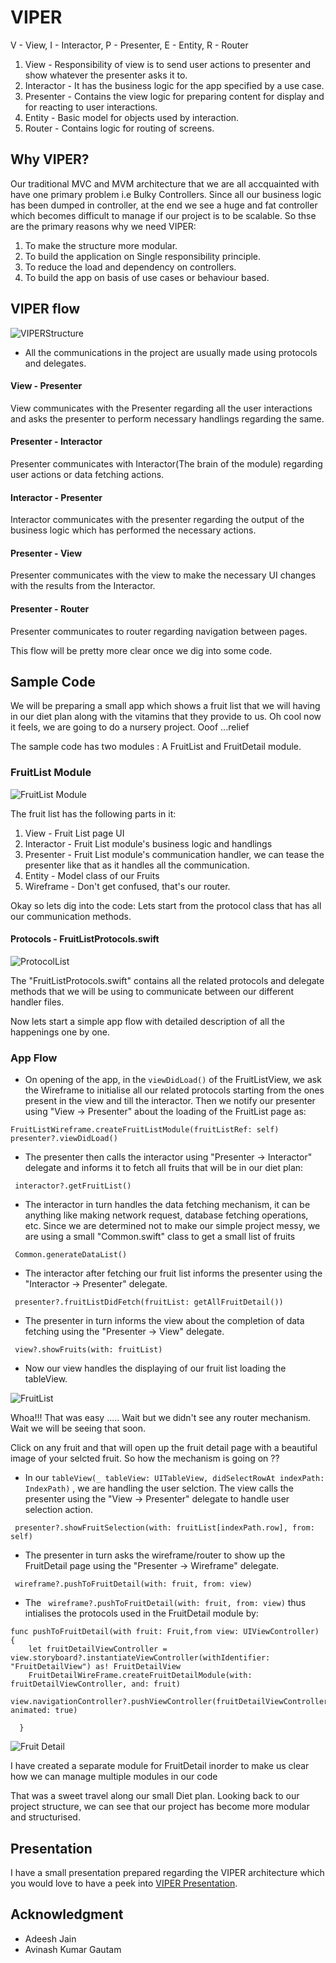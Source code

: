 
# VIPER

V - View, I - Interactor, P - Presenter, E - Entity, R - Router

1. View - Responsibility of view is to send user actions to presenter and show whatever the presenter asks it to.
2. Interactor - It has the business logic for the app specified by a use case.
3. Presenter - Contains the view logic for preparing content for display and for reacting to user interactions.
4. Entity - Basic model for objects used by interaction.
5. Router - Contains logic for routing of screens.

## Why VIPER?

Our traditional MVC and MVM architecture that we are all accquainted with have one primary problem i.e Bulky Controllers. Since all our business logic has been dumped in controller, at the end we see a huge and fat controller which becomes difficult to manage if our project is to be scalable. So thse are the primary reasons why we need VIPER:

1. To make the structure more modular.
2. To build the application on Single responsibility principle.
3. To reduce the load and dependency on controllers.
4. To build the app on basis of use cases or behaviour based.


## VIPER flow

![VIPERStructure](https://github.com/GABHISEKBUNTY/Viper-Architecture/blob/master/ProjectImages/Screen%20Shot%202017-11-22%20at%204.19.15%20PM.png)

- All the communications in the project are usually made using protocols and delegates.

#### View - Presenter
View communicates with the Presenter regarding all the user interactions and asks the presenter to perform necessary handlings regarding the same.

#### Presenter - Interactor
Presenter communicates with Interactor(The brain of the module) regarding user actions or data fetching actions.

#### Interactor - Presenter
Interactor communicates with the presenter regarding the output of the business logic which has performed the necessary actions.

#### Presenter - View
Presenter communicates with the view to make the necessary UI changes with the results from the Interactor.

#### Presenter - Router
Presenter communicates to router regarding navigation between pages.

This flow will be pretty more clear once we dig into some code.


## Sample Code
We will be preparing a small app which shows a fruit list that we will having in our diet plan along with the vitamins that they provide to us. Oh cool now it feels, we are going to do a nursery project. Ooof ...relief

The sample code has two modules : A FruitList and FruitDetail module.


### FruitList Module

![FruitList Module](https://github.com/GABHISEKBUNTY/Viper-Architecture/blob/master/ProjectImages/Screen%20Shot%202017-11-22%20at%204.02.37%20PM.png)

The fruit list has the following parts in it:

1. View - Fruit List page UI
2. Interactor - Fruit List module's business logic and handlings
3. Presenter - Fruit List module's communication handler, we can tease the presenter like that as it handles all the communication.
4. Entity - Model class of our Fruits
5. Wireframe - Don't get confused, that's our router.

Okay so lets dig into the code:
Lets start from the protocol class that has all our communication methods.


#### Protocols - FruitListProtocols.swift

![ProtocolList](https://github.com/GABHISEKBUNTY/Viper-Architecture/blob/master/ProjectImages/Protocols.png)


The "FruitListProtocols.swift" contains all the related protocols and delegate methods that we will be using to communicate between our different handler files.

Now lets start a simple app flow with detailed description of all the happenings one by one.


### App Flow
* On opening of the app, in the ```viewDidLoad()``` of the FruitListView, we ask the Wireframe to initialise all our related protocols starting from the ones present in the view and till the interactor. Then we notify our presenter using "View -> Presenter" about the loading of the FruitList page as:

```
FruitListWireframe.createFruitListModule(fruitListRef: self)
presenter?.viewDidLoad()
```

* The presenter then calls the interactor using "Presenter -> Interactor" delegate and informs it to fetch all fruits that will be in our diet plan:
```
 interactor?.getFruitList()
```

* The interactor in turn handles the data fetching mechanism, it can be anything like making network request, database fetching operations, etc. Since we are determined not to make our simple project messy, we are using a small "Common.swift" class to get a small list of fruits

```
 Common.generateDataList()
```

* The interactor after fetching our fruit list informs the presenter using the "Interactor -> Presenter" delegate.

```
 presenter?.fruitListDidFetch(fruitList: getAllFruitDetail())
```

* The presenter in turn informs the view about the completion of data fetching using the "Presenter -> View" delegate.
```
 view?.showFruits(with: fruitList)
```

* Now our view handles the displaying of our fruit list loading the tableView.


![FruitList](https://github.com/GABHISEKBUNTY/Viper-Architecture/blob/master/ProjectImages/FruitList.png)


Whoa!!! That was easy ..... Wait but we didn't see any router mechanism. Wait we will be seeing that soon.

Click on any fruit and that will open up the fruit detail page with a beautiful image of your selcted fruit. So how the mechanism is going on ??

* In our ```tableView(_ tableView: UITableView, didSelectRowAt indexPath: IndexPath)``` , we are handling the user selction. The view calls the presenter using the "View -> Presenter" delegate to handle user selection action.

```
 presenter?.showFruitSelection(with: fruitList[indexPath.row], from: self)
```

* The presenter in turn asks the wireframe/router to show up the FruitDetail page using the "Presenter -> Wireframe" delegate.

```
 wireframe?.pushToFruitDetail(with: fruit, from: view)
```

* The ``` wireframe?.pushToFruitDetail(with: fruit, from: view)``` thus intialises the protocols used in the FruitDetail module by:
```
func pushToFruitDetail(with fruit: Fruit,from view: UIViewController) {
    let fruitDetailViewController = view.storyboard?.instantiateViewController(withIdentifier: "FruitDetailView") as! FruitDetailView
    FruitDetailWireFrame.createFruitDetailModule(with: fruitDetailViewController, and: fruit)
    view.navigationController?.pushViewController(fruitDetailViewController, animated: true)
    
  }
```

![Fruit Detail](https://github.com/GABHISEKBUNTY/Viper-Architecture/blob/master/ProjectImages/FruitDetail.png)

I have created a separate module for FruitDetail inorder to make us clear how we can manage multiple modules in our code


That was a sweet travel along our small Diet plan. Looking back to our project structure, we can see that our project has become more modular and structurised.


## Presentation

I have a small presentation prepared regarding the VIPER architecture which you would love to have a peek into
[VIPER Presentation](https://www.slideshare.net/secret/8d94cguUVFyD9g). 


## Acknowledgment

* Adeesh Jain
* Avinash Kumar Gautam

